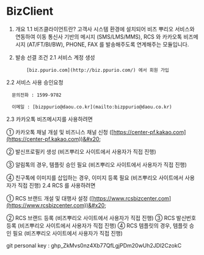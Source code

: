 # BizClient

1. 개요 1.1 비즈클라이언트란? 고객사 시스템 환경에 설치되어 비즈 뿌리오 서비스와 연동하여 이동 통신사 기반의 메시지 (SMS/LMS/MMS), RCS 와 카카오톡 비즈메시지 (AT/FT/BI/BW), PHONE, FAX 를 발송해주도록 연계해주는 모듈입니다.
2.  발송 선결 조건 2.1 서비스 계정 생성

    ```
        [biz.ppurio.com](http://biz.ppurio.com/) 에서 회원 가입
    ```

2.2 서비스 사용 승인요청

```
  문의전화 : 1599-9782

  이메일 : [bizppurio@daou.co.kr](mailto:bizppurio@daou.co.kr)
```

2.3 카카오톡 비즈메시지를 사용하려면&#x20;

① 카카오톡 채널 개설 및 비즈니스 채널 신청 ([https://center-pf.kakao.com](https://center-pf.kakao.com))&#x20;

② 발신프로필키 생성 (비즈뿌리오 사이트에서 사용자가 직접 진행)&#x20;

③ 알림톡의 경우, 템플릿 승인 필요 (비즈뿌리오 사이트에서 사용자가 직접 진행)&#x20;

④ 친구톡에 이미지를 삽입하는 경우, 이미지 등록 필요 (비즈뿌리오 사이트에서 사용자가 직접 진행) 2.4 RCS 를 사용하려면&#x20;

① RCS 브랜드 개설 및 대행사 설정 ([https://www.rcsbizcenter.com](https://www.rcsbizcenter.com))&#x20;

② RCS 브랜드 등록 (비즈뿌리오 사이트에서 사용자가 직접 진행) ③ RCS 발신번호 등록 (비즈뿌리오 사이트에서 사용자가 직접 진행) ④ RCS 템플릿의 경우, 템플릿 승인 필요 (비즈뿌리오 사이트에서 사용자가 직접 진행)

git personal key : ghp\_ZkMvs0nz4Xb77QfLgjPDm20wUh2JDl2CzokC
